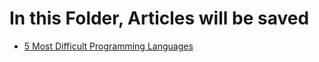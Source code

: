 # In this Folder, Articles will be saved

- [5 Most Difficult Programming Languages](swaroop2sky.github.io/post/articles/5-most-difficult-programming-languages/)
